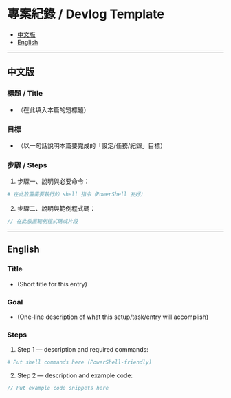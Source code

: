 # 專案紀錄 / Devlog Template

- [中文版](#zh)
- [English](#en)

---

<a name="zh"></a>

## 中文版

### 標題 / Title

- （在此填入本篇的短標題）

### 目標

- （以一句話說明本篇要完成的「設定/任務/紀錄」目標）

### 步驟 / Steps

1. 步驟一、說明與必要命令：

```bash
# 在此放置需要執行的 shell 指令（PowerShell 友好）
```

2. 步驟二、說明與範例程式碼：

```js
// 在此放置範例程式碼或片段
```

---

<a name="en"></a>

## English

### Title

- (Short title for this entry)

### Goal

- (One-line description of what this setup/task/entry will accomplish)

### Steps

1. Step 1 — description and required commands:

```powershell
# Put shell commands here (PowerShell-friendly)
```

2. Step 2 — description and example code:

```js
// Put example code snippets here
```
